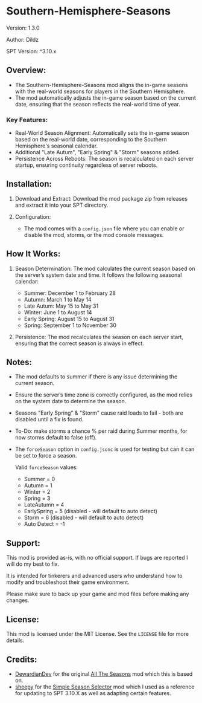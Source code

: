 # Southern-Hemisphere-Seasons

Version: 1.3.0

Author: Dildz

SPT Version: ^3.10.x


## Overview:

- The Southern-Hemisphere-Seasons mod aligns the in-game seasons with the real-world seasons for players in the Southern Hemisphere.
- The mod automatically adjusts the in-game season based on the current date, ensuring that the season reflects the real-world time of year.


### Key Features:

- Real-World Season Alignment: Automatically sets the in-game season based on the real-world date, corresponding to the Southern Hemisphere's seasonal calendar.
- Additional "Late Autum", "Early Spring" & "Storm" seasons added.
- Persistence Across Reboots: The season is recalculated on each server startup, ensuring continuity regardless of server reboots.


## Installation:

1. Download and Extract: Download the mod package zip from releases and extract it into your SPT directory.

2. Configuration: 
   - The mod comes with a `config.json` file where you can enable or disable the mod, storms, or the mod console messages.


## How It Works:

1. Season Determination: The mod calculates the current season based on the server’s system date and time.
It follows the following seasonal calendar:
   - Summer: December 1 to February 28
   - Autumn: March 1 to May 14
   - Late Autum: May 15 to May 31
   - Winter: June 1 to August 14
   - Early Spring: August 15 to August 31
   - Spring: September 1 to November 30

2. Persistence: The mod recalculates the season on each server start, ensuring that the correct season is always in effect.


## Notes:

- The mod defaults to summer if there is any issue determining the current season.
- Ensure the server’s time zone is correctly configured, as the mod relies on the system date to determine the season.
- Seasons "Early Spring" & "Storm" cause raid loads to fail - both are disabled until a fix is found.
- To-Do: make storms a chance % per raid during Summer months, for now storms default to false (off).
- The `forceSeason` option in `config.jsonc` is used for testing but can it can be set to force a season.

  Valid `forceSeason` values:
   - Summer = 0
   - Autumn = 1
   - Winter = 2
   - Spring = 3
   - LateAutumn = 4
   - EarlySpring = 5 (disabled - will default to auto detect)
   - Storm = 6 (disabled - will default to auto detect)
   - Auto Detect = -1


## Support:

This mod is provided as-is, with no official support. If bugs are reported I will do my best to fix.

It is intended for tinkerers and advanced users who understand how to modify and troubleshoot their game environment.

Please make sure to back up your game and mod files before making any changes.


## License:

This mod is licensed under the MIT License. See the `LICENSE` file for more details.


## Credits:

- [DewardianDev](https://hub.sp-tarkov.com/user/27036-dewardiandev/) for the original [All The Seasons](https://hub.sp-tarkov.com/files/file/2052-all-the-seasons/#overview) mod which this is based on.
- [sheepy](https://hub.sp-tarkov.com/user/20801-sheepy/) for the [Simple Season Selector](https://hub.sp-tarkov.com/files/file/2118-simple-season-selector/) mod which I used as a reference for updating to SPT 3.10.X as well as adapting certain features.
